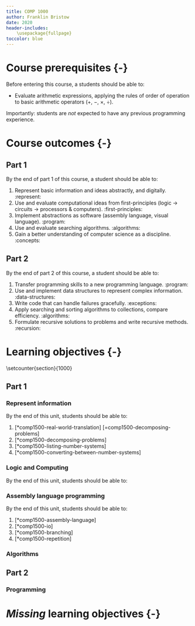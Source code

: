 ```yaml
---
title: COMP 1000
author: Franklin Bristow
date: 2020
header-includes:
    \usepackage{fullpage}
toccolor: blue
---
```


Course prerequisites {-}
====================

Before entering this course, a students should be able to:

* Evaluate arithmetic expressions, applying the rules of order of operation to
  basic arithmetic operators (&plus;, &minus;, &times;, &divide;).

Importantly: students are *not* expected to have any previous programming
experience.

Course outcomes {-}
===============

Part 1
------

By the end of part 1 of this course, a student should be able to:

1. Represent basic information and ideas abstractly, and digitally. :represent:
2. Use and evaluate computational ideas from first-principles (logic &rarr;
   circuits &rarr; processors & computers). :first-principles:
3. Implement abstractions as software (assembly language, visual language).
   :program:
4. Use and evaluate searching algorithms. :algorithms:
5. Gain a better understanding of computer science as a discipline. :concepts:

Part 2
------

By the end of part 2 of this course, a student should be able to:

1. Transfer programming skills to a new programming language. :program:
2. Use and implement data structures to represent complex information.
   :data-structures:
3. Write code that can handle failures gracefully. :exceptions:
4. Apply searching and sorting algorithms to collections, compare efficiency.
   :algorithms:
5. Formulate recursive solutions to problems and write recursive methods.
   :recursion:

Learning objectives {-}
===================

\setcounter{section}{1000}

Part 1
------

### Represent information

By the end of this unit, students should be able to:

1. [*comp1500-real-world-translation] [=comp1500-decomposing-problems]
2. [*comp1500-decomposing-problems]
3. [*comp1500-listing-number-systems]
4. [*comp1500-converting-between-number-systems]

### Logic and Computing

By the end of this unit, students should be able to:

### Assembly language programming

By the end of this unit, students should be able to:

1. [*comp1500-assembly-language]
2. [*comp1500-io]
3. [*comp1500-branching]
4. [*comp1500-repetition]

### Algorithms

Part 2
------

### Programming

*Missing* learning objectives {-}
===========================


